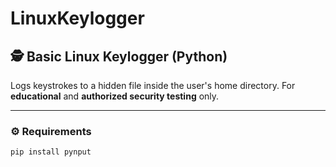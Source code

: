 # LinuxKeylogger

## 🕵️ Basic Linux Keylogger (Python)

Logs keystrokes to a hidden file inside the user's home directory. For **educational** and **authorized security testing** only.

---

### ⚙️ Requirements

```bash
pip install pynput
